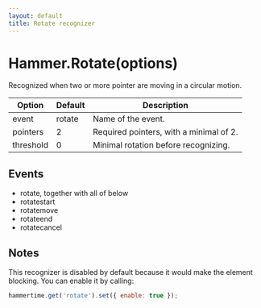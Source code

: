 ```yaml
---
layout: default
title: Rotate recognizer
---
```


# Hammer.Rotate(options)

Recognized when two or more pointer are moving in a circular motion.

| Option    | Default  | Description       |
|----------|----------|-------------------|
| event     | rotate   | Name of the event. |
| pointers  | 2        | Required pointers, with a minimal of 2. |
| threshold | 0        | Minimal rotation before recognizing. |

## Events
- rotate, together with all of below
- rotatestart
- rotatemove
- rotateend
- rotatecancel

## Notes
This recognizer is disabled by default because it would make the element blocking. You can enable it by calling:
```javascript
hammertime.get('rotate').set({ enable: true });
